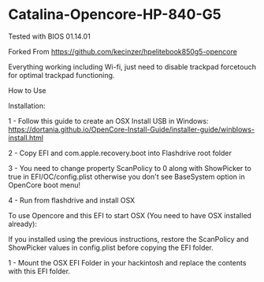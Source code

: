 # Catalina-Opencore-HP-840-G5

Tested with BIOS 01.14.01

Forked From https://github.com/kecinzer/hpelitebook850g5-opencore

Everything working including Wi-fi, just need to disable trackpad forcetouch for optimal trackpad functioning.

How to Use

Installation:

1 - Follow this guide to create an OSX Install USB in Windows: https://dortania.github.io/OpenCore-Install-Guide/installer-guide/winblows-install.html

2 - Copy EFI and com.apple.recovery.boot into Flashdrive root folder

3 - You need to change property ScanPolicy to 0 along with ShowPicker to true in EFI/OC/config.plist otherwise you don't see BaseSystem option in OpenCore boot menu!

4 - Run from flashdrive and install OSX


To use Opencore and this EFI to start OSX (You need to have OSX installed already):

If you installed using the previous instructions, restore the ScanPolicy and ShowPicker values in config.plist before copying the EFI folder.

1 - Mount the OSX EFI Folder in your hackintosh and replace the contents with this EFI folder.
